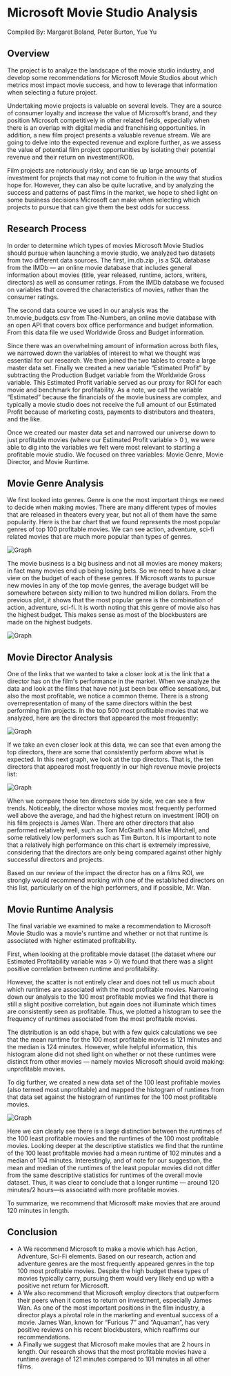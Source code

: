 # Microsoft Movie Studio Analysis
Compiled By: Margaret Boland, Peter Burton, Yue Yu

## Overview

The project is to analyze the landscape of the movie studio industry, and develop some recommendations for Microsoft Movie Studios about which metrics most impact movie success, and how to leverage that information when selecting a future project. 

Undertaking movie projects is valuable on several levels. They are a source of consumer loyalty and  increase the value of Microsoft’s brand, and they position Microsoft competitively in other related fields, especially when there is an overlap with digital media and franchising opportunities. In addition, a new film project presents a valuable revenue stream. We are going to delve into the expected revenue and explore further, as we assess the value of potential film project opportunities by isolating their potential revenue and their return on investment(ROI). 

Film projects are notoriously risky, and can tie up large amounts of investment for projects that may not come to fruition in the way that studios hope for. However, they can also be quite lucrative, and by analyzing the success and patterns of past films in the market, we hope to shed light on some business decisions Microsoft can make when selecting which projects to pursue that can give them the best odds for success. 

## Research Process 

In order to determine which types of movies Microsoft Movie Studios should pursue when launching a movie studio, we analyzed two datasets from two different data sources. The first, im.db.zip , is a SQL database from the IMDb — an online movie database that includes general information about movies (title, year released, runtime, actors, writers, directors) as well as consumer ratings. From the IMDb database we focused on variables that covered the characteristics of movies, rather than the consumer ratings. 

The second data source we used in our analysis was the tn.movie_budgets.csv from The-Numbers, an online movie database with an open API that covers box office performance and budget information. From this data file we used Worldwide Gross and Budget information. 

Since there was an overwhelming amount of information across both files, we narrowed down the variables of interest to what we thought was essential for our research. We then joined the two tables to create a large master data set. Finally we created a new variable “Estimated Profit” by subtracting the Production Budget variable from the Worldwide Gross variable. This Estimated Profit variable served as our proxy for ROI for each movie and benchmark for profitability. As a note, we call the variable “Estimated” because the financials of the movie business are complex, and typically a movie studio does not receive the full amount of our Estimated Profit because of marketing costs, payments to distributors and theaters, and the like. 

Once we created our master data set and narrowed our universe down to just profitable movies (where our Estimated Profit variable > 0 ), we were able to dig into the variables we felt were most relevant to starting a profitable movie studio. We focused on three variables: Movie Genre, Movie Director, and Movie Runtime. 

## Movie Genre Analysis
We first looked into genres. Genre is one the most important things we need to decide when making movies. There are many different types of movies that are released in theaters every year, but not all of them have the same popularity. Here is the bar chart that we found represents the most popular genres of top 100 profitable movies. We can see action, adventure, sci-fi related movies that are much more popular than types of genres. 

![Graph](./images/most_appeared_genres.png)

The movie business is a big business and not all movies are money makers; in fact many movies end up being losing bets. So we need to have a clear view on the budget of each of these genres. If Microsoft wants to pursue new movies in any of the top movie genres, the average budget will be somewhere between sixty million to two hundred million dollars. From the previous plot, it shows that the most popular genre is the combination of action, adventure, sci-fi. It is worth noting that this genre of movie also has the highest budget. This makes sense as most of the blockbusters are made on the highest budgets.

![Graph](./images/Average_Budget.png)

## Movie Director Analysis
One of the links that we wanted to take a closer look at is the link that a director has on the film's performance in the market. When we analyze the data and look at the films that have not just been box office sensations, but also the most profitable, we notice a common theme. There is a strong overrepresentation of many of the same directors within the best performing film projects. In the top 500 most profitable movies that we analyzed, here are the directors that appeared the most frequently: 

![Graph](./images/Top500perdirector.png)

If we take an even closer look at this data, we can see that even among the top directors, there are some that consistently perform above what is expected. In this next graph, we look at the top directors. That is, the ten directors that appeared most frequently in our high revenue movie projects list:

![Graph](./images/Movie_Budget_Director.png)

When we compare those ten directors side by side, we can see a few trends. Noticeably, the director whose movies most frequently performed well above the average, and had the highest return on investment (ROI) on his film projects is James Wan. There are other directors that also performed relatively well, such as Tom McGrath and Mike Mitchell, and some relatively low performers such as Tim Burton. It is important to note that a relatively high performance on this chart is extremely impressive, 
considering that the directors are only being compared against other highly successful directors and projects. 

Based on our review of the impact the director has on a films ROI, we strongly would recommend working with one of the established directors on this list, particularly on of the high performers, and if possible, Mr. Wan.  

## Movie Runtime Analysis
The final variable we examined to make a recommendation to Microsoft Movie Studio was a movie's runtime and whether or not that runtime is associated with higher estimated profitability. 

First, when looking at the profitable movie dataset (the dataset where our Estimated Profitability variable was > 0) we found that there was a slight positive correlation between runtime and profitability. 

However, the scatter is not entirely clear and does not tell us much about which runtimes are associated with the most profitable movies. Narrowing down our analysis to the 100 most profitable movies we find that there is still a slight positive correlation, but again does not illuminate which times are consistently seen as profitable. Thus, we plotted a histogram to see the frequency of runtimes associated from the most profitable movies. 

The distribution is an odd shape, but with a few quick calculations we see that the mean runtime for the 100 most profitable movies is 121 minutes and the median is 124 minutes. However, while helpful information, this histogram alone did not shed light on whether or not these runtimes were distinct from other movies — namely movies Microsoft should avoid making: unprofitable movies. 

To dig further, we created a new data set of the 100 least profitable movies (also termed most unprofitable) and mapped the histogram of runtimes from that data set against the histogram of runtimes for the 100 most profitable movies. 

![Graph](./images/Movie_Runtime_Hist_Compare_Final.png)

Here we can clearly see there is a large distinction between the runtimes of the 100 least profitable movies and the runtimes of the 100 most profitable movies. Looking deeper at the descriptive statistics we find that the runtime of the 100 least profitable movies had a mean runtime of 102 minutes and a median of 104 minutes. Interestingly, and of note for our suggestion, the mean and median of the runtimes of the least popular movies did not differ from the same descriptive statistics for runtimes of the overall movie dataset. Thus, it was clear to conclude that a longer runtime — around 120 minutes/2 hours—is associated with more profitable movies. 

To summarize, we recommend that Microsoft make movies that are around 120 minutes in length. 

## Conclusion
* A  We recommend Microsoft to make a movie which has Action, Adventure, Sci-Fi elements. Based on our research, action and adventure genres are the most frequently appeared genres in the top 100 most profitable movies. Despite the high budget these types of movies typically carry, pursuing them would very likely end up with a positive net return for Microsoft. 
* A  We also recommend that Microsoft employ directors that outperform their peers when it comes to return on investment, especially James Wan.  As one of the most important positions in the film industry, a director plays a pivotal role in the marketing and eventual success of a movie. James Wan, known for “Furious 7” and “Aquaman”, has very positive reviews on his recent blockbusters, which reaffirms our recommendations. 
* A  Finally we suggest that Microsoft make movies that are 2 hours in length. Our research shows that the most profitable movies have a runtime average of 121 minutes compared to 101 minutes in all other films. 
